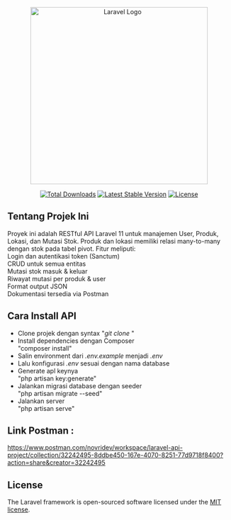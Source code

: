 <p align="center"><a href="https://laravel.com" target="_blank"><img src="https://raw.githubusercontent.com/laravel/art/master/logo-lockup/5%20SVG/2%20CMYK/1%20Full%20Color/laravel-logolockup-cmyk-red.svg" width="400" alt="Laravel Logo"></a></p>

<p align="center">
<a href="https://packagist.org/packages/laravel/framework"><img src="https://img.shields.io/packagist/dt/laravel/framework" alt="Total Downloads"></a>
<a href="https://packagist.org/packages/laravel/framework"><img src="https://img.shields.io/packagist/v/laravel/framework" alt="Latest Stable Version"></a>
<a href="https://packagist.org/packages/laravel/framework"><img src="https://img.shields.io/packagist/l/laravel/framework" alt="License"></a>
</p>

## <b> Tentang Projek Ini </b><br>
Proyek ini adalah RESTful API Laravel 11 untuk manajemen User, Produk, Lokasi, dan Mutasi Stok. Produk dan lokasi memiliki relasi many-to-many dengan stok pada tabel pivot. Fitur meliputi:<br>
Login dan autentikasi token (Sanctum)<br>
CRUD untuk semua entitas<br>
Mutasi stok masuk & keluar<br>
Riwayat mutasi per produk & user<br>
Format output JSON<br>
Dokumentasi tersedia via Postman<br>

## <b> Cara Install API </b><br>
- Clone projek dengan syntax "<i>git clone <url-repo></i>"<br>
- Install dependencies dengan Composer<br>
  "composer install"<br>
- Salin environment dari <i>.env.example</i> menjadi <i>.env</i><br>
- Lalu konfigurasi <i>.env</i> sesuai dengan nama database<br>
- Generate apl keynya<br>
  "php artisan key:generate"<br>
- Jalankan migrasi database dengan seeder<br>
  "php artisan migrate --seed"<br>
- Jalankan server<br>
  "php artisan serve"<br>

## <b>Link Postman :</b><br>
https://www.postman.com/novridev/workspace/laravel-api-project/collection/32242495-8ddbe450-167e-4070-8251-77d9718f8400?action=share&creator=32242495

## License

The Laravel framework is open-sourced software licensed under the [MIT license](https://opensource.org/licenses/MIT).
